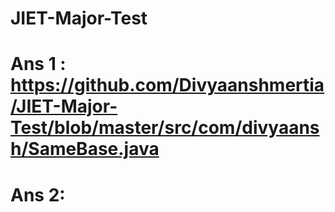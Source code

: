 # JIET-Major-Test

# Ans 1 : https://github.com/Divyaanshmertia/JIET-Major-Test/blob/master/src/com/divyaansh/SameBase.java

# Ans 2: 
